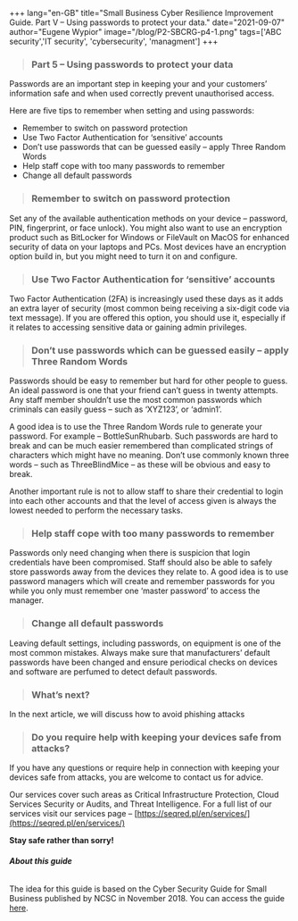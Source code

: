 +++
lang="en-GB"
title="Small Business Cyber Resilience Improvement Guide. Part V – Using passwords to protect your data."
date="2021-09-07"
author="Eugene Wypior"
image="/blog/P2-SBCRG-p4-1.png"
tags=['ABC security','IT security', 'cybersecurity', 'managment']
+++

> ### Part 5 – Using passwords to protect your data  

Passwords are an important step in keeping your and your customers’ information safe and when used correctly prevent unauthorised access.

Here are five tips to remember when setting and using passwords:

*   Remember to switch on password protection
*   Use Two Factor Authentication for ‘sensitive’ accounts
*   Don’t use passwords that can be guessed easily – apply Three Random Words
*   Help staff cope with too many passwords to remember
*   Change all default passwords

> ### Remember to switch on password protection  

Set any of the available authentication methods on your device – password, PIN, fingerprint, or face unlock). You might also want to use an encryption product such as BitLocker for Windows or FileVault on MacOS for enhanced security of data on your laptops and PCs. Most devices have an encryption option build in, but you might need to turn it on and configure.

> ### Use Two Factor Authentication for ‘sensitive’ accounts

Two Factor Authentication (2FA) is increasingly used these days as it adds an extra layer of security (most common being receiving a six-digit code via text message). If you are offered this option, you should use it, especially if it relates to accessing sensitive data or gaining admin privileges.

> ### Don’t use passwords which can be guessed easily – apply Three Random Words

Passwords should be easy to remember but hard for other people to guess. An ideal password is one that your friend can’t guess in twenty attempts. Any staff member shouldn’t use the most common passwords which criminals can easily guess – such as ‘XYZ123’, or ‘admin1’.

A good idea is to use the Three Random Words rule to generate your password. For example – BottleSunRhubarb. Such passwords are hard to break and can be much easier remembered than complicated strings of characters which might have no meaning. Don’t use commonly known three words – such as ThreeBlindMice – as these will be obvious and easy to break.

Another important rule is not to allow staff to share their credential to login into each other accounts and that the level of access given is always the lowest needed to perform the necessary tasks.

> ### Help staff cope with too many passwords to remember

Passwords only need changing when there is suspicion that login credentials have been compromised. Staff should also be able to safely store passwords away from the devices they relate to. A good idea is to use password managers which will create and remember passwords for you while you only must remember one ‘master password’ to access the manager.

> ### Change all default passwords

Leaving default settings, including passwords, on equipment is one of the most common mistakes. Always make sure that manufacturers’ default passwords have been changed and ensure periodical checks on devices and software are perfumed to detect default passwords.

> ### What’s next?  

In the next article, we will discuss how to avoid phishing attacks

> ### Do you require help with keeping your devices safe from attacks?

If you have any questions or require help in connection with keeping your devices safe from attacks, you are welcome to contact us for advice.

Our services cover such areas as Critical Infrastructure Protection, Cloud Services Security or Audits, and Threat Intelligence. For a full list of our services visit our services page – [https://seqred.pl/en/services/](https://seqred.pl/en/services/)

**Stay safe rather than sorry!**

###### **About this guide**

The idea for this guide is based on the Cyber Security Guide for Small Business published by NCSC in November 2018. You can access the guide [here](https://www.ncsc.gov.uk/collection/small-business-guide).

